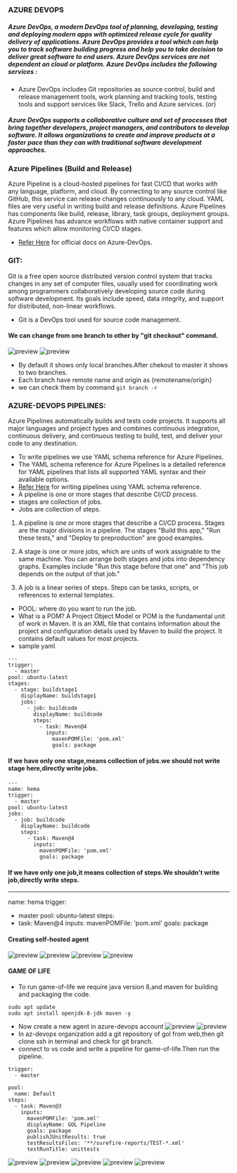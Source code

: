 ### AZURE DEVOPS
##### Azure DevOps, a modern DevOps tool of planning, developing, testing and deploying modern apps with optimized release cycle for quality delivery of applications. Azure DevOps provides a tool which can help you to track software building progress and help you to take decision to deliver great software to end users. Azure DevOps services are not dependent on cloud or platform. Azure DevOps includes the following services :

* Azure DevOps includes Git repositories as source control, build and release management tools, work planning and tracking tools, testing tools and support services like Slack, Trello and Azure services.
(or)
##### Azure DevOps supports a collaborative culture and set of processes that bring together developers, project managers, and contributors to develop software. It allows organizations to create and improve products at a faster pace than they can with traditional software development approaches.
### Azure Pipelines (Build and Release)
Azure Pipeline is a cloud-hosted pipelines for fast CI/CD that works with any language, platform, and cloud. By connecting to any source control like GitHub, this service can release changes continuously to any cloud. YAML files are very useful in writing build and release definitions. Azure Pipelines has components like build, release, library, task groups, deployment groups. Azure Pipelines has advance workflows with native container support and features which allow monitoring CI/CD stages.
* [Refer Here](https://www.dotnettricks.com/learn/devops/introduction-to-azure-devops) for official docs on Azure-DevOps.

### GIT: 
Git is a free open source distributed version control system that tracks changes in any set of computer files, usually used for coordinating work among programmers collaboratively developing source code during software development. Its goals include speed, data integrity, and support for distributed, non-linear workflows.
* Git is a DevOps tool used for source code management.

#### We can change from one branch to other by "git checkout" command.
![preview](./Images/az1.png)
![preview](./Images/az2.png)
* By default it shows only local branches.After chekout to master it shows to two branches.
* Each branch have remote name and origin as {remotename/origin}
* we can check them by command `git branch -r`

### AZURE-DEVOPS PIPELINES:
Azure Pipelines automatically builds and tests code projects. It supports all major languages and project types and combines continuous integration, continuous delivery, and continuous testing to build, test, and deliver your code to any destination.
* To write pipelines we use YAML schema reference for Azure Pipelines.
* The YAML schema reference for Azure Pipelines is a detailed reference for YAML pipelines that lists all supported YAML syntax and their available options.
* [Refer Here](https://learn.microsoft.com/en-us/azure/devops/pipelines/yaml-schema/?view=azure-pipelines) for writing pipelines using YAML schema reference.
* A pipeline is one or more stages that describe CI/CD process.
* stages are collection of jobs.
* Jobs are collection of steps.

1. A pipeline is one or more stages that describe a CI/CD process. Stages are the major divisions in a pipeline. The stages "Build this app," "Run these tests," and "Deploy to preproduction" are good examples.

2. A stage is one or more jobs, which are units of work assignable to the same machine. You can arrange both stages and jobs into dependency graphs. Examples include "Run this stage before that one" and "This job depends on the output of that job."
3. A job is a linear series of steps. Steps can be tasks, scripts, or references to external templates.

* POOL: where do you want to run the job.
* What is a POM? A Project Object Model or POM is the fundamental unit of work in Maven. It is an XML file that contains information about the project and configuration details used by Maven to build the project. It contains default values for most projects.
* sample yaml
```
---
trigger:
  - master
pool: ubuntu-latest
stages:
  - stage: buildstage1
    displayName: buildstage1
    jobs:
      - job: buildcode
        displayName: buildcode
        steps:
          - task: Maven@4
            inputs:
              mavenPOMFile: 'pom.xml'
              goals: package
```
#### If we have only one stage,means collection of jobs.we should not write stage here,directly write jobs.
```
---
name: hema
trigger:
  - master
pool: ubuntu-latest
jobs:
  - job: buildcode
    displayName: buildcode
    steps:
      - task: Maven@4
        inputs:
          mavenPOMFile: 'pom.xml'
          goals: package
```
#### If we have only one job,it means collection of steps.We shouldn't write job,directly write steps.
---
name: hema
trigger:
  - master
pool: ubuntu-latest
steps:
  - task: Maven@4
    inputs:
      mavenPOMFile: 'pom.xml'
      goals: package

#### Creating self-hosted agent
![preview](./Images/az3.png)
![preview](./Images/az4.png)
![preview](./Images/az5.png)
![preview](./Images/az6.png)

#### GAME OF LIFE
* To run game-of-life we require java version 8,and maven for building and packaging the code.
```
sudo apt update
sudo apt install openjdk-8-jdk maven -y
```
* Now create a new agent in azure-devops account
![preview](./Images/az8.png)
![preview](./Images/az9.png)
* In az-devops organization add a git repository of gol from web,then git clone ssh in terminal and check for git branch.
* connect to vs code and write a pipeline for game-of-life.Then run the pipeline.
```
trigger:
  - master
  
pool:
  name: Default
steps:
  - task: Maven@3
    inputs:
      mavenPOMFile: 'pom.xml'
      displayName: GOL Pipeline
      goals: package
      publishJUnitResults: true
      testResultsFiles: '**/surefire-reports/TEST-*.xml'
      testRunTitle: unittests
```
![preview](./Images/az10.png)
![preview](./Images/az11.png)
![preview](./Images/az12.png)
![preview](./Images/az13.png)
![preview](./Images/az14.png)
